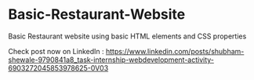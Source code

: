 # Basic-Restaurant-Website
Basic Restaurant website using basic HTML elements and CSS properties

Check post now on LinkedIn : https://www.linkedin.com/posts/shubham-shewale-9790841a8_task-internship-webdevelopment-activity-6903272045853978625-0V03
